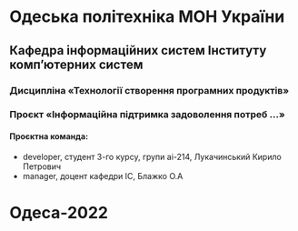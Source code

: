 # Одеська політехніка МОН України

## Кафедра інформаційних систем Інституту комп’ютерних систем

### Дисципліна «Технології створення програмних продуктів»

### Проєкт «Інформаційна підтримка задоволення потреб ...»

#### Проєктна команда:

- developer, студент 3-го курсу, групи ai-214, Лукачинський Кирило Петрович
- manager, доцент кафедри ІС, Блажко О.А

# Одеса-2022

